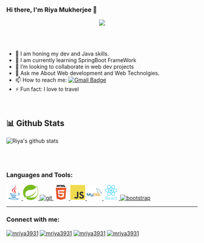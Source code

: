 ### Hi there, I'm Riya Mukherjee 👋 
<p align="center"><img src="https://user-images.githubusercontent.com/77008381/145186736-1d1a4508-60a3-4169-acb7-ede41a7c85d6.png"></p>



<br>
<br>


- 🔭 I am honing my dev and Java skills.
- 🌱 I am currently learning SpringBoot FrameWork 
- 👯 I’m looking to collaborate in web dev projects
- 💬 Ask me About Web development and Web Technolgies.
- 📫 How to reach me: [![Gmail Badge](https://img.shields.io/badge/-Gmail-c14438?style=flat-square&logo=Gmail&logoColor=white&link=mailto:mriya3931@gmail.com)](mailto:mriya3931@gmail.com) 
- ⚡ Fun fact: I love to travel


<br>
<h2>📊 Github Stats</h2>

![Riya's github stats](https://github-readme-stats.vercel.app/api?username=RiyaMukherjee3931&theme=onedark)

<br>

<br />

### Languages and Tools:

<p align="left"> 
  <a href="https://www.java.com/en/download/help/whatis_java.html" target="_blank"> <img src="https://raw.githubusercontent.com/devicons/devicon/master/icons/java/java-original.svg" alt="c" width="40" height="40"/> </a>  
  <a href="https://spring.io/quickstart" target="_blank"> <img src="https://raw.githubusercontent.com/devicons/devicon/master/icons/spring/spring-original.svg" alt="express" width="40" height="40"/> </a> 
  <a href="https://git-scm.com/" target="_blank"> <img src="https://www.vectorlogo.zone/logos/git-scm/git-scm-icon.svg" alt="git" width="40" height="40"/> </a> 
  <a href="https://www.w3.org/html/" target="_blank"> <img src="https://raw.githubusercontent.com/devicons/devicon/master/icons/html5/html5-original-wordmark.svg" alt="html5" width="40" height="40"/> </a> 
  <a href="https://developer.mozilla.org/en-US/docs/Web/JavaScript" target="_blank"> <img src="https://raw.githubusercontent.com/devicons/devicon/master/icons/javascript/javascript-original.svg" alt="javascript" width="40" height="40"/> </a>
  <a href="https://www.mysql.com/" target="_blank"> <img src="https://raw.githubusercontent.com/devicons/devicon/master/icons/mysql/mysql-original-wordmark.svg" alt="mongodb" width="40" height="40"/> </a>  
  <a href="https://reactjs.org/" target="_blank"> <img src="https://raw.githubusercontent.com/devicons/devicon/master/icons/react/react-original-wordmark.svg" alt="react" width="40" height="40"/> </a> 
  <a href="https://getbootstrap.com" target="_blank"> <img src="https://img.icons8.com/color/bootstrap.png" alt="bootstrap" width="40" height="40"/> </a>
   
</p>



---


  

<h3 align="left">Connect with me:</h3>
<p align="left">

<a href="https://www.linkedin.com/in/mriya3931/" target="blank"><img align="center" src="https://raw.githubusercontent.com/rahuldkjain/github-profile-readme-generator/master/src/images/icons/Social/linked-in-alt.svg" alt="mriya3931" height="30" width="40" /></a>
<a href="https://www.hackerrank.com/profile/mriya3931" target="blank"><img align="center" src="https://raw.githubusercontent.com/rahuldkjain/github-profile-readme-generator/master/src/images/icons/Social/hackerrank.svg" alt="mriya3931" height="30" width="40" /></a>
<a href="https://leetcode.com/mriya3931/" target="blank"><img align="center" src="https://raw.githubusercontent.com/rahuldkjain/github-profile-readme-generator/master/src/images/icons/Social/leet-code.svg" alt="mriya3931" height="30" width="40" /></a>
<a href="https://auth.geeksforgeeks.org/user/mriya3931" target="blank"><img align="center" src="https://raw.githubusercontent.com/rahuldkjain/github-profile-readme-generator/master/src/images/icons/Social/geeks-for-geeks.svg" alt="mriya3931" height="30" width="40" /></a>
</p>


